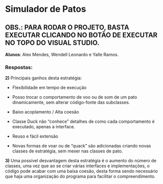# Simulador de Patos

## OBS.: PARA RODAR O PROJETO, BASTA EXECUTAR CLICANDO NO BOTÃO DE EXECUTAR NO TOPO DO VISUAL STUDIO.

**Alunos**: Alex Mendes, Wendell Leonardo e Yalle Ramos.

### Respostas:

**2)** Principais ganhos desta estratégia: 

- Flexibilidade em tempo de execução

- Posso trocar o comportamento de voo ou de som de um pato dinamicamente, sem alterar código-fonte das subclasses.

- Baixo acoplamento / Alta coesão

- Classe Duck não “conhece” detalhes de como cada comportamento é executado, apenas a interface.

- Reuso e fácil extensão

- Novas formas de voar ou de “quack” são adicionadas criando novas classes de estratégia, sem mexer nas classes de pato.

**3)** Uma possível desvantagem desta estratégia é o aumento do número de classes, uma vez que ao se criar várias interfaces e implementações, o código pode acabar com uma baixa coesão, desta forma sendo necessário que haja uma organização do programa para facilitar o compreendimento.
